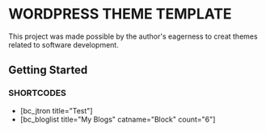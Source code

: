 # WORDPRESS THEME TEMPLATE

This project was made possible by the author's eagerness to creat themes related to software development.

## Getting Started

### SHORTCODES

- [bc_jtron title="Test"]
- [bc_bloglist title="My Blogs" catname="Block" count="6"]